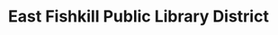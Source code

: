 ---
layout: repo
title: "East Fishkill Public Library District"
id: 20826
permalink: repos/20826/
---
